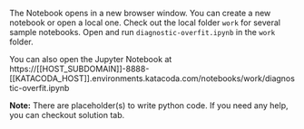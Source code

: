 The Notebook opens in a new browser window. You can create a new notebook or open a local one. Check out the local folder `work` for several sample notebooks. Open and run `diagnostic-overfit.ipynb` in the `work` folder.

You can also open the Jupyter Notebook at https://[[HOST_SUBDOMAIN]]-8888-[[KATACODA_HOST]].environments.katacoda.com/notebooks/work/diagnostic-overfit.ipynb

**Note:**
There are placeholder(s) to write python code. If you need any help, you can checkout solution tab.